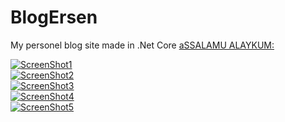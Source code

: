 # BlogErsen
My personel blog site made in .Net Core 
[aSSALAMU ALAYKUM:](1.png)

[![ScreenShot1](https://github.com/ersen06/BlogErsen/blob/main/BlogErsen.Ui/screenshots/1-small.png?raw=true)](https://github.com/ersen06/BlogErsen/blob/main/BlogErsen.Ui/screenshots/1.png?raw=true)
<br>
[![ScreenShot2](https://github.com/ersen06/BlogErsen/blob/main/BlogErsen.Ui/screenshots/2-small.png?raw=true)](https://github.com/ersen06/BlogErsen/blob/main/BlogErsen.Ui/screenshots/2.png?raw=true)
<br>
[![ScreenShot3](https://github.com/ersen06/BlogErsen/blob/main/BlogErsen.Ui/screenshots/3-small.png?raw=true)](https://github.com/ersen06/BlogErsen/blob/main/BlogErsen.Ui/screenshots/3.png?raw=true)
<br>
[![ScreenShot4](https://github.com/ersen06/BlogErsen/blob/main/BlogErsen.Ui/screenshots/4-small.png?raw=true)](https://github.com/ersen06/BlogErsen/blob/main/BlogErsen.Ui/screenshots/4.png?raw=true)
<br>
[![ScreenShot5](https://github.com/ersen06/BlogErsen/blob/main/BlogErsen.Ui/screenshots/5-small.png?raw=true)](https://github.com/ersen06/BlogErsen/blob/main/BlogErsen.Ui/screenshots/5.png?raw=true)

